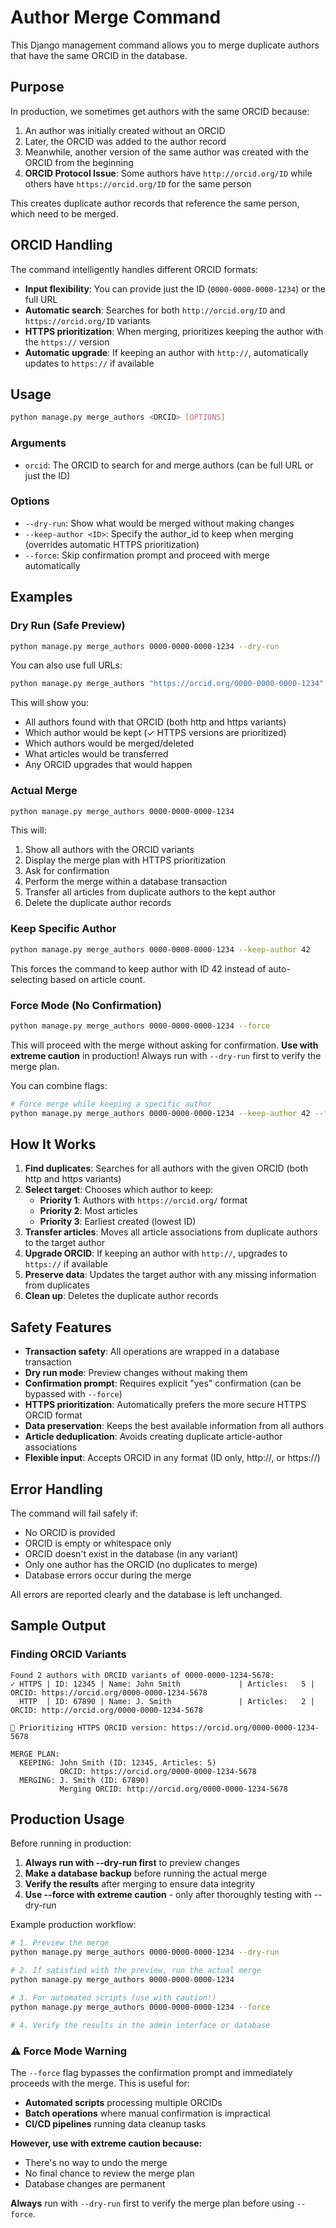 # Author Merge Command

This Django management command allows you to merge duplicate authors that have the same ORCID in the database.

## Purpose

In production, we sometimes get authors with the same ORCID because:
1. An author was initially created without an ORCID
2. Later, the ORCID was added to the author record
3. Meanwhile, another version of the same author was created with the ORCID from the beginning
4. **ORCID Protocol Issue**: Some authors have `http://orcid.org/ID` while others have `https://orcid.org/ID` for the same person

This creates duplicate author records that reference the same person, which need to be merged.

## ORCID Handling

The command intelligently handles different ORCID formats:

- **Input flexibility**: You can provide just the ID (`0000-0000-0000-1234`) or the full URL
- **Automatic search**: Searches for both `http://orcid.org/ID` and `https://orcid.org/ID` variants
- **HTTPS prioritization**: When merging, prioritizes keeping the author with the `https://` version
- **Automatic upgrade**: If keeping an author with `http://`, automatically updates to `https://` if available

## Usage

```bash
python manage.py merge_authors <ORCID> [OPTIONS]
```

### Arguments

- `orcid`: The ORCID to search for and merge authors (can be full URL or just the ID)

### Options

- `--dry-run`: Show what would be merged without making changes
- `--keep-author <ID>`: Specify the author_id to keep when merging (overrides automatic HTTPS prioritization)
- `--force`: Skip confirmation prompt and proceed with merge automatically

## Examples

### Dry Run (Safe Preview)
```bash
python manage.py merge_authors 0000-0000-0000-1234 --dry-run
```

You can also use full URLs:
```bash
python manage.py merge_authors "https://orcid.org/0000-0000-0000-1234" --dry-run
```

This will show you:
- All authors found with that ORCID (both http and https variants)
- Which author would be kept (✓ HTTPS versions are prioritized)
- Which authors would be merged/deleted
- What articles would be transferred
- Any ORCID upgrades that would happen

### Actual Merge
```bash
python manage.py merge_authors 0000-0000-0000-1234
```

This will:
1. Show all authors with the ORCID variants
2. Display the merge plan with HTTPS prioritization
3. Ask for confirmation
4. Perform the merge within a database transaction
5. Transfer all articles from duplicate authors to the kept author
6. Delete the duplicate author records

### Keep Specific Author
```bash
python manage.py merge_authors 0000-0000-0000-1234 --keep-author 42
```

This forces the command to keep author with ID 42 instead of auto-selecting based on article count.

### Force Mode (No Confirmation)
```bash
python manage.py merge_authors 0000-0000-0000-1234 --force
```

This will proceed with the merge without asking for confirmation. **Use with extreme caution** in production! Always run with `--dry-run` first to verify the merge plan.

You can combine flags:
```bash
# Force merge while keeping a specific author
python manage.py merge_authors 0000-0000-0000-1234 --keep-author 42 --force
```

## How It Works

1. **Find duplicates**: Searches for all authors with the given ORCID (both http and https variants)
2. **Select target**: Chooses which author to keep:
   - **Priority 1**: Authors with `https://orcid.org/` format
   - **Priority 2**: Most articles
   - **Priority 3**: Earliest created (lowest ID)
3. **Transfer articles**: Moves all article associations from duplicate authors to the target author
4. **Upgrade ORCID**: If keeping an author with `http://`, upgrades to `https://` if available
5. **Preserve data**: Updates the target author with any missing information from duplicates
6. **Clean up**: Deletes the duplicate author records

## Safety Features

- **Transaction safety**: All operations are wrapped in a database transaction
- **Dry run mode**: Preview changes without making them
- **Confirmation prompt**: Requires explicit "yes" confirmation (can be bypassed with `--force`)
- **HTTPS prioritization**: Automatically prefers the more secure HTTPS ORCID format
- **Data preservation**: Keeps the best available information from all authors
- **Article deduplication**: Avoids creating duplicate article-author associations
- **Flexible input**: Accepts ORCID in any format (ID only, http://, or https://)

## Error Handling

The command will fail safely if:
- No ORCID is provided
- ORCID is empty or whitespace only
- ORCID doesn't exist in the database (in any variant)
- Only one author has the ORCID (no duplicates to merge)
- Database errors occur during the merge

All errors are reported clearly and the database is left unchanged.

## Sample Output

### Finding ORCID Variants
```
Found 2 authors with ORCID variants of 0000-0000-1234-5678:
✓ HTTPS | ID: 12345 | Name: John Smith             | Articles:   5 | ORCID: https://orcid.org/0000-0000-1234-5678
  HTTP  | ID: 67890 | Name: J. Smith               | Articles:   2 | ORCID: http://orcid.org/0000-0000-1234-5678

📌 Prioritizing HTTPS ORCID version: https://orcid.org/0000-0000-1234-5678

MERGE PLAN:
  KEEPING: John Smith (ID: 12345, Articles: 5)
           ORCID: https://orcid.org/0000-0000-1234-5678
  MERGING: J. Smith (ID: 67890)
           Merging ORCID: http://orcid.org/0000-0000-1234-5678
```

## Production Usage

Before running in production:

1. **Always run with --dry-run first** to preview changes
2. **Make a database backup** before running the actual merge
3. **Verify the results** after merging to ensure data integrity
4. **Use --force with extreme caution** - only after thoroughly testing with --dry-run

Example production workflow:
```bash
# 1. Preview the merge
python manage.py merge_authors 0000-0000-0000-1234 --dry-run

# 2. If satisfied with the preview, run the actual merge
python manage.py merge_authors 0000-0000-0000-1234

# 3. For automated scripts (use with caution!)
python manage.py merge_authors 0000-0000-0000-1234 --force

# 4. Verify the results in the admin interface or database
```

### ⚠️ Force Mode Warning

The `--force` flag bypasses the confirmation prompt and immediately proceeds with the merge. This is useful for:
- **Automated scripts** processing multiple ORCIDs
- **Batch operations** where manual confirmation is impractical
- **CI/CD pipelines** running data cleanup tasks

**However, use with extreme caution because:**
- There's no way to undo the merge
- No final chance to review the merge plan
- Database changes are permanent

**Always** run with `--dry-run` first to verify the merge plan before using `--force`.
